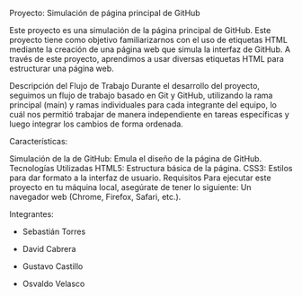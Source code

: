 Proyecto: Simulación de página principal de GitHub

Este proyecto es una simulación de la página principal de GitHub. Este proyecto tiene como objetivo familiarizarnos con el uso de etiquetas HTML mediante la creación de una página web 
que simula la interfaz de GitHub. A través de este proyecto, aprendimos a usar diversas etiquetas HTML para estructurar una página web.

Descripción del Flujo de Trabajo
Durante el desarrollo del proyecto, seguimos un flujo de trabajo basado en Git y GitHub, utilizando la rama principal (main) y 
ramas individuales para cada integrante del equipo, lo cuál nos permitió trabajar de manera independiente en tareas específicas y luego integrar los cambios de forma ordenada.


Características:

Simulación de la de GitHub: Emula el diseño de la página de GitHub.
Tecnologías Utilizadas
HTML5: Estructura básica de la página.
CSS3: Estilos para dar formato a la interfaz de usuario.
Requisitos
Para ejecutar este proyecto en tu máquina local, asegúrate de tener lo siguiente:
Un navegador web (Chrome, Firefox, Safari, etc.).

Integrantes:

- Sebastián Torres

- David Cabrera

- Gustavo Castillo

- Osvaldo Velasco

